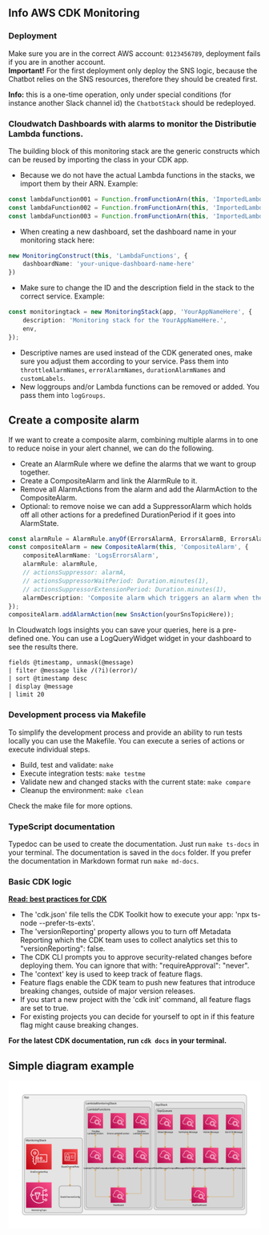 ## Info AWS CDK Monitoring

### Deployment

Make sure you are in the correct AWS account: `0123456789`, deployment fails if you are in another account.           
**Important!** For the first deployment only deploy the SNS logic, because the Chatbot relies on the SNS resources, therefore they should be created first.

**Info:** this is a one-time operation, only under special conditions (for instance another Slack channel id) the `ChatbotStack` should be redeployed.

### Cloudwatch Dashboards with alarms to monitor the Distributie Lambda functions.
The building block of this monitoring stack are the generic constructs which can be reused by importing the class in your CDK app.
- Because we do not have the actual Lambda functions in the stacks, we import them by their ARN. Example:
```typescript
const lambdaFunction001 = Function.fromFunctionArn(this, 'ImportedLambdaFunction001', 'arn:aws:lambda:eu-west-1:0123456789:function:functionname');
const lambdaFunction002 = Function.fromFunctionArn(this, 'ImportedLambdaFunction002', 'arn:aws:lambda:eu-west-1:0123456789:function:functionname');
const lambdaFunction003 = Function.fromFunctionArn(this, 'ImportedLambdaFunction003', 'arn:aws:lambda:eu-west-1:0123456789:function:functionname');

```
- When creating a new dashboard, set the dashboard name in your monitoring stack here:
```typescript
new MonitoringConstruct(this, 'LambdaFunctions', {
    dashboardName: 'your-unique-dashboard-name-here'
})
```
- Make sure to change the ID and the description field in the stack to the correct service. Example:
```typescript
const monitoringtack = new MonitoringStack(app, 'YourAppNameHere', {
    description: 'Monitoring stack for the YourAppNameHere.',
    env,
});
```
- Descriptive names are used instead of the CDK generated ones, make sure you adjust them according to your service. Pass them into `throttleAlarmNames`, `errorAlarmNames`, `durationAlarmNames` and `customLabels`.
- New loggroups and/or Lambda functions can be removed or added. You pass them into `logGroups`.


## Create a composite alarm

If we want to create a composite alarm, combining multiple alarms in to one to reduce noise in your alert channel, we can do the following.
- Create an AlarmRule where we define the alarms that we want to group together.
- Create a CompositeAlarm and link the AlarmRule to it.
- Remove all AlarmActions from the alarm and add the AlarmAction to the CompositeAlarm.
- Optional: to remove noise we can add a SuppressorAlarm which holds off all other actions for a predefined DurationPeriod if it goes into AlarmState.

```typescript
const alarmRule = AlarmRule.anyOf(ErrorsAlarmA, ErrorsAlarmB, ErrorsAlarmC);
const compositeAlarm = new CompositeAlarm(this, 'CompositeAlarm', {
    compositeAlarmName: 'LogsErrorsAlarm',
    alarmRule: alarmRule,
    // actionsSuppressor: alarmA,
    // actionsSuppressorWaitPeriod: Duration.minutes(1),
    // actionsSuppressorExtensionPeriod: Duration.minutes(1),
    alarmDescription: 'Composite alarm which triggers an alarm when the error threshold is breached in a loggroup',
});
compositeAlarm.addAlarmAction(new SnsAction(yourSnsTopicHere));
```

In Cloudwatch logs insights you can save your queries, here is a pre-defined one. You can use a LogQueryWidget widget in your dashboard to see the results there.
```shell
fields @timestamp, unmask(@message)
| filter @message like /(?i)(error)/
| sort @timestamp desc
| display @message
| limit 20
```

### Development process via Makefile

To simplify the development process and provide an ability to run tests locally you can use the Makefile. You can execute a series of actions or execute individual steps.

* Build, test and validate: `make`
* Execute integration tests: `make testme`
* Validate new and changed stacks with the current state: `make compare`
* Cleanup the environment: `make clean`

Check the make file for more options.

### TypeScript documentation
Typedoc can be used to create the documentation. Just run `make ts-docs` in your terminal. The documentation is saved in the `docs` folder. If you prefer the documentation in Markdown format run `make md-docs`.

### Basic CDK logic

**[Read: best practices for CDK](https://docs.aws.amazon.com/prescriptive-guidance/latest/best-practices-cdk-typescript-iac/introduction.html)**

* The 'cdk.json' file tells the CDK Toolkit how to execute your app: 'npx ts-node --prefer-ts-exts'.                  
* The 'versionReporting' property allows you to turn off Metadata Reporting which the CDK team uses to collect analytics set this to "versionReporting": false.  
* The CDK CLI prompts you to approve security-related changes before deploying them. You can ignore that with: "requireApproval": "never".
* The 'context' key is used to keep track of feature flags.                           
* Feature flags enable the CDK team to push new features that introduce breaking changes, outside of major version releases.                  
* If you start a new project with the 'cdk init' command, all feature flags are set to true.          
* For existing projects you can decide for yourself to opt in if this feature flag might cause breaking changes.      


**For the latest CDK documentation, run `cdk docs` in your terminal.**

## Simple diagram example
![diagram_small.png](images/monitor_diagram_small.png)
